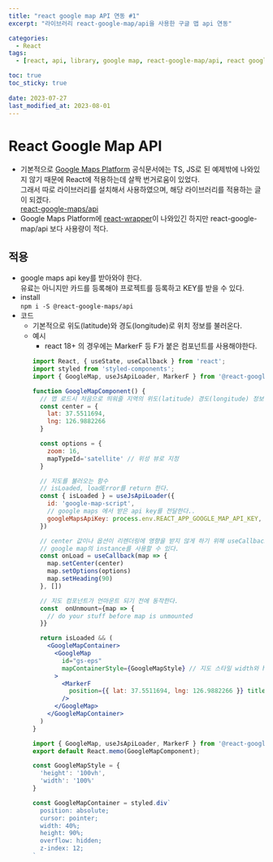```yaml
---
title: "react google map API 연동 #1"
excerpt: "라이브러리 react-google-map/api을 사용한 구글 맵 api 연동"

categories:
  - React
tags:
  - [react, api, library, google map, react-google-map/api, react google map]

toc: true
toc_sticky: true
 
date: 2023-07-27
last_modified_at: 2023-08-01
---
```


# React Google Map API
- 기본적으로 [Google Maps Platform](https://developers.google.com/maps?hl=ko) 공식문서에는 TS, JS로 된 예제밖에 나와있지 않기 때문에 React에 적용하는데 살짝 번거로움이 있었다.     
  그래서 따로 라이브러리를 설치해서 사용하였으며, 해당 라이브러리를 적용하는 글이 되겠다.    
  [react-google-maps/api](https://www.npmjs.com/package/@react-google-maps/api)     
- Google Maps Platform에 [react-wrapper](https://www.npmjs.com/package/@googlemaps/react-wrapper)이 나와있긴 하지만 react-google-map/api 보다 사용량이 적다.

## 적용
- google maps api key를 받아와야 한다.   
  유료는 아니지만 카드를 등록해야 프로젝트를 등록하고 KEY를 받을 수 있다.
- install    
  `npm i -S @react-google-maps/api`
- 코드
  - 기본적으로 위도(latitude)와 경도(longitude)로 위치 정보를 불러온다.
  - 예시
    - react 18+ 의 경우에는 MarkerF 등 F가 붙은 컴포넌트를 사용해야한다.
    ```jsx
    import React, { useState, useCallback } from 'react';
    import styled from 'styled-components';
    import { GoogleMap, useJsApiLoader, MarkerF } from '@react-google-maps/api';

    function GoogleMapComponent() {
      // 맵 로드시 처음으로 띄워줄 지역의 위도(latitude) 경도(longitude) 정보
      const center = {
        lat: 37.5511694,
        lng: 126.9882266
      }

      const options = {
        zoom: 16,
        mapTypeId='satellite' // 위성 뷰로 지정 
      }

      // 지도를 불러오는 함수
      // isLoaded, loadError를 return 한다.
      const { isLoaded } = useJsApiLoader({
        id: 'google-map-script',
        // google maps 에서 받은 api key를 전달한다..
        googleMapsApiKey: process.env.REACT_APP_GOOGLE_MAP_API_KEY,
      })

      // center 값이나 옵션이 리렌더링에 영향을 받지 않게 하기 위해 useCallback으로 감싸준다.
      // google map의 instance를 사용할 수 있다.
      const onLoad = useCallback(map => {
        map.setCenter(center)
        map.setOptions(options)
        map.setHeading(90)
      }, [])

      // 지도 컴포넌트가 언마운트 되기 전에 동작한다.
      const  onUnmount={map => {
        // do your stuff before map is unmounted
      }}

      return isLoaded && (
        <GoogleMapContainer>
          <GoogleMap
            id="gs-eps"
            mapContainerStyle={GoogleMapStyle} // 지도 스타일 width와 height 는 반드시 지정해줘야 지도가 뜬다
          >
            <MarkerF
              position={{ lat: 37.5511694, lng: 126.9882266 }} title="marker title1" 
            />
          </GoogleMap>
        </GoogleMapContainer>
      )
    }

    import { GoogleMap, useJsApiLoader, MarkerF } from '@react-google-maps/api';
    export default React.memo(GoogleMapComponent);

    const GoogleMapStyle = {
      'height': '100vh',
      'width': '100%'
    }

    const GoogleMapContainer = styled.div`
      position: absolute;
      cursor: pointer;
      width: 40%;
      height: 90%; 
      overflow: hidden;
      z-index: 12;
    `
    ```